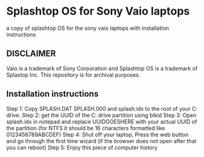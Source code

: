 # Splashtop OS for Sony Vaio laptops
a copy of splashtop OS for the sony vaio laptops with installation instructions

## DISCLAIMER
Vaio is a trademark of Sony Corporation and Splashtop OS is a trademark of Splastop Inc. This repository is for archival purposes.

## Installation instructions
Step 1: Copy SPLASH.DAT SPLASH.000 and splash.idx to the root of your C: drive.
Step 2: get the UUID of the C: drive partition using blkid
Step 3: Open splash.idx in notepad and replace UUIDGOESHERE with your actual UUID of the partition (for NTFS it should be 16 characters formatted like 0123456789ABCDEF)
Step 4: Shut off your laptop, Press the web button and go through the first time wizard (if the browser does not open after that you can reboot)
Step 5: Enjoy this piece of computer history
